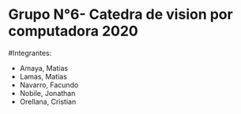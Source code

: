 # Grupo N°6- Catedra de vision por computadora 2020

#Integrantes:
* Amaya, Matias
* Lamas, Matias
* Navarro, Facundo
* Nobile, Jonathan
* Orellana, Cristian
